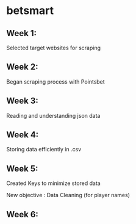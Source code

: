 # betsmart

## Week 1: 
Selected target websites for scraping

## Week 2:
Began scraping process with Pointsbet

## Week 3:
Reading and understanding json data

## Week 4:
Storing data efficiently in .csv

## Week 5:
Created Keys to minimize stored data

New objective : Data Cleaning (for player names)

## Week 6:
